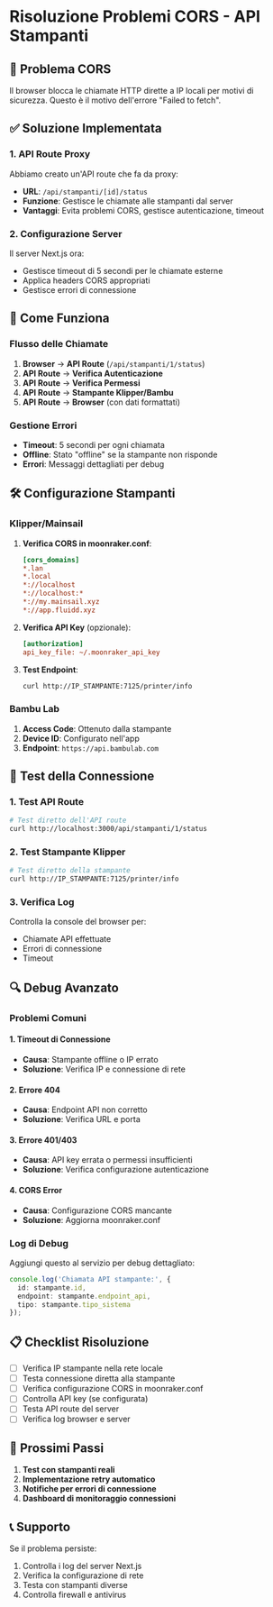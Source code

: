 # Risoluzione Problemi CORS - API Stampanti

## 🚨 **Problema CORS**

Il browser blocca le chiamate HTTP dirette a IP locali per motivi di sicurezza. Questo è il motivo dell'errore "Failed to fetch".

## ✅ **Soluzione Implementata**

### **1. API Route Proxy**

Abbiamo creato un'API route che fa da proxy:
- **URL**: `/api/stampanti/[id]/status`
- **Funzione**: Gestisce le chiamate alle stampanti dal server
- **Vantaggi**: Evita problemi CORS, gestisce autenticazione, timeout

### **2. Configurazione Server**

Il server Next.js ora:
- Gestisce timeout di 5 secondi per le chiamate esterne
- Applica headers CORS appropriati
- Gestisce errori di connessione

## 🔧 **Come Funziona**

### **Flusso delle Chiamate**

1. **Browser** → **API Route** (`/api/stampanti/1/status`)
2. **API Route** → **Verifica Autenticazione**
3. **API Route** → **Verifica Permessi**
4. **API Route** → **Stampante Klipper/Bambu**
5. **API Route** → **Browser** (con dati formattati)

### **Gestione Errori**

- **Timeout**: 5 secondi per ogni chiamata
- **Offline**: Stato "offline" se la stampante non risponde
- **Errori**: Messaggi dettagliati per debug

## 🛠️ **Configurazione Stampanti**

### **Klipper/Mainsail**

1. **Verifica CORS in moonraker.conf**:
   ```ini
   [cors_domains]
   *.lan
   *.local
   *://localhost
   *://localhost:*
   *://my.mainsail.xyz
   *://app.fluidd.xyz
   ```

2. **Verifica API Key** (opzionale):
   ```ini
   [authorization]
   api_key_file: ~/.moonraker_api_key
   ```

3. **Test Endpoint**:
   ```bash
   curl http://IP_STAMPANTE:7125/printer/info
   ```

### **Bambu Lab**

1. **Access Code**: Ottenuto dalla stampante
2. **Device ID**: Configurato nell'app
3. **Endpoint**: `https://api.bambulab.com`

## 🧪 **Test della Connessione**

### **1. Test API Route**

```bash
# Test diretto dell'API route
curl http://localhost:3000/api/stampanti/1/status
```

### **2. Test Stampante Klipper**

```bash
# Test diretto della stampante
curl http://IP_STAMPANTE:7125/printer/info
```

### **3. Verifica Log**

Controlla la console del browser per:
- Chiamate API effettuate
- Errori di connessione
- Timeout

## 🔍 **Debug Avanzato**

### **Problemi Comuni**

#### **1. Timeout di Connessione**
- **Causa**: Stampante offline o IP errato
- **Soluzione**: Verifica IP e connessione di rete

#### **2. Errore 404**
- **Causa**: Endpoint API non corretto
- **Soluzione**: Verifica URL e porta

#### **3. Errore 401/403**
- **Causa**: API key errata o permessi insufficienti
- **Soluzione**: Verifica configurazione autenticazione

#### **4. CORS Error**
- **Causa**: Configurazione CORS mancante
- **Soluzione**: Aggiorna moonraker.conf

### **Log di Debug**

Aggiungi questo al servizio per debug dettagliato:

```typescript
console.log('Chiamata API stampante:', {
  id: stampante.id,
  endpoint: stampante.endpoint_api,
  tipo: stampante.tipo_sistema
});
```

## 📋 **Checklist Risoluzione**

- [ ] Verifica IP stampante nella rete locale
- [ ] Testa connessione diretta alla stampante
- [ ] Verifica configurazione CORS in moonraker.conf
- [ ] Controlla API key (se configurata)
- [ ] Testa API route del server
- [ ] Verifica log browser e server

## 🚀 **Prossimi Passi**

1. **Test con stampanti reali**
2. **Implementazione retry automatico**
3. **Notifiche per errori di connessione**
4. **Dashboard di monitoraggio connessioni**

## 📞 **Supporto**

Se il problema persiste:
1. Controlla i log del server Next.js
2. Verifica la configurazione di rete
3. Testa con stampanti diverse
4. Controlla firewall e antivirus 